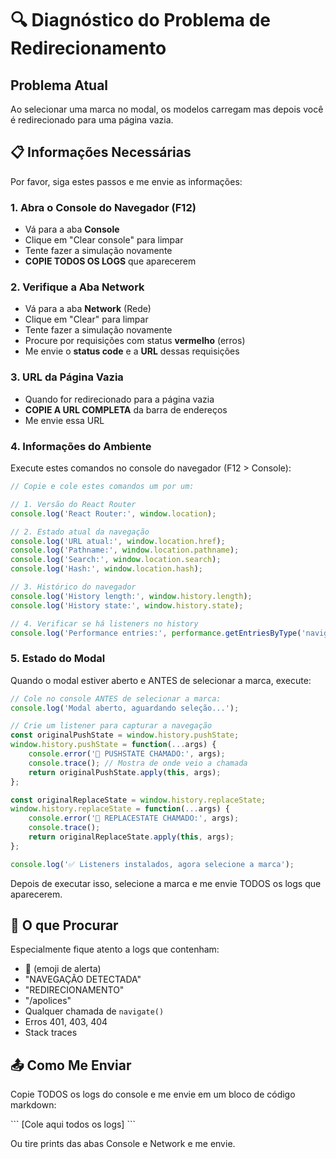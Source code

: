 # 🔍 Diagnóstico do Problema de Redirecionamento

## Problema Atual
Ao selecionar uma marca no modal, os modelos carregam mas depois você é redirecionado para uma página vazia.

## 📋 Informações Necessárias

Por favor, siga estes passos e me envie as informações:

### 1. Abra o Console do Navegador (F12)
- Vá para a aba **Console**
- Clique em "Clear console" para limpar
- Tente fazer a simulação novamente
- **COPIE TODOS OS LOGS** que aparecerem

### 2. Verifique a Aba Network
- Vá para a aba **Network** (Rede)
- Clique em "Clear" para limpar
- Tente fazer a simulação novamente
- Procure por requisições com status **vermelho** (erros)
- Me envie o **status code** e a **URL** dessas requisições

### 3. URL da Página Vazia
- Quando for redirecionado para a página vazia
- **COPIE A URL COMPLETA** da barra de endereços
- Me envie essa URL

### 4. Informações do Ambiente
Execute estes comandos no console do navegador (F12 > Console):

```javascript
// Copie e cole estes comandos um por um:

// 1. Versão do React Router
console.log('React Router:', window.location);

// 2. Estado atual da navegação
console.log('URL atual:', window.location.href);
console.log('Pathname:', window.location.pathname);
console.log('Search:', window.location.search);
console.log('Hash:', window.location.hash);

// 3. Histórico do navegador
console.log('History length:', window.history.length);
console.log('History state:', window.history.state);

// 4. Verificar se há listeners no history
console.log('Performance entries:', performance.getEntriesByType('navigation'));
```

### 5. Estado do Modal
Quando o modal estiver aberto e ANTES de selecionar a marca, execute:

```javascript
// Cole no console ANTES de selecionar a marca:
console.log('Modal aberto, aguardando seleção...');

// Crie um listener para capturar a navegação
const originalPushState = window.history.pushState;
window.history.pushState = function(...args) {
    console.error('🚨 PUSHSTATE CHAMADO:', args);
    console.trace(); // Mostra de onde veio a chamada
    return originalPushState.apply(this, args);
};

const originalReplaceState = window.history.replaceState;
window.history.replaceState = function(...args) {
    console.error('🚨 REPLACESTATE CHAMADO:', args);
    console.trace();
    return originalReplaceState.apply(this, args);
};

console.log('✅ Listeners instalados, agora selecione a marca');
```

Depois de executar isso, selecione a marca e me envie TODOS os logs que aparecerem.

## 🎯 O que Procurar

Especialmente fique atento a logs que contenham:
- 🚨 (emoji de alerta)
- "NAVEGAÇÃO DETECTADA"
- "REDIRECIONAMENTO"
- "/apolices"
- Qualquer chamada de `navigate()`
- Erros 401, 403, 404
- Stack traces

## 📤 Como Me Enviar

Copie TODOS os logs do console e me envie em um bloco de código markdown:

\`\`\`
[Cole aqui todos os logs]
\`\`\`

Ou tire prints das abas Console e Network e me envie.
